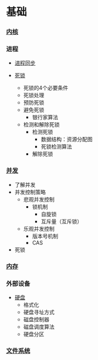 # 基础


### [内核](./内核/内核.md)



### 进程

- [进程同步](./进程/进程同步.md)

- [死锁](./进程/死锁.md)
    - 死锁的4个必要条件
    - 死锁处理
    - 预防死锁
    - 避免死锁
        - 银行家算法
    - 检测和解除死锁
        - 检测死锁
            - 数据结构：资源分配图
            - 死锁检测算法
        - 解除死锁


### [并发](./并发/并发.md)

- 了解并发
- 并发控制策略
    - 悲观并发控制
        - 锁机制
            - 自旋锁
            - 互斥量（互斥锁）
    - 乐观并发控制
        - 版本号机制
        - CAS
- 死锁


### [内存](./内存/内存.md)




### 外部设备

- [硬盘](./外部设备/硬盘/硬盘.md)
    - 格式化
    - 硬盘寻址方式
    - 磁盘控制器
    - 磁盘调度算法
    - 硬盘分区


### [文件系统](./文件系统/文件系统.md)

